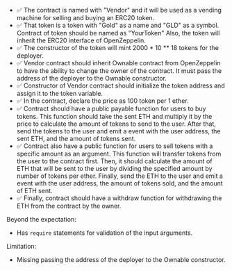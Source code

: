 - ✅ The contract is named with "Vendor" and it will be used as a vending machine for selling and buying an ERC20 token. 
- ✅ That token is a token with "Gold" as a name and "GLD" as a symbol. Contract of token should be named as "YourToken" Also, the token will inherit the ERC20 interface of OpenZeppelin.
- ✅ The constructor of the token will mint 2000 * 10 ** 18 tokens for the deployer.
- ✅ Vendor contract should inherit Ownable contract from OpenZeppelin to have the ability to change the owner of the contract. It must pass the address of the deployer to the Ownable constructor.
- ✅ Constructor of Vendor contract should initialize the token address and assign it to the token variable.
- ✅ In the contract, declare the price as 100 token per 1 ether.
- ✅ Contract should have a public payable function for users to buy tokens. This function should take the sent ETH and multiply it by the price to calculate the amount of tokens to send to the user. After that, send the tokens to the user and emit a event with the user address, the sent ETH, and the amount of tokens sent.
- ✅ Contract also have a public function for users to sell tokens with a specific amount as an argument. This function will transfer tokens from the user to the contract first. Then, it should calculate the amount of ETH that will be sent to the user by dividing the specified amount by number of tokens per ether. Finally, send the ETH to the user and emit a event with the user address, the amount of tokens sold, and the amount of ETH sent.
- ✅ Finally, contract should have a withdraw function for withdrawing the ETH from the contract by the owner.

Beyond the expectation:
- Has `require` statements for validation of the input arguments.

Limitation:
- Missing passing the address of the deployer to the Ownable constructor.